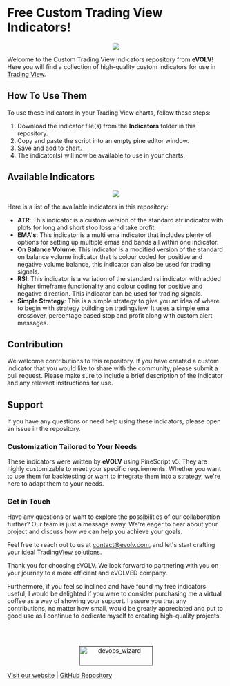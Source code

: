 # Free Custom Trading View Indicators!

<p align="center">
<img src="https://user-images.githubusercontent.com/107593481/211108314-57547745-12b7-4e1a-b782-924866500dd6.png">
</p>

Welcome to the Custom Trading View Indicators repository from <b>eVOLV</b>! Here you will find a collection of high-quality custom indicators for use in [Trading View](https://www.tradingview.com/).

## How To Use Them

To use these indicators in your Trading View charts, follow these steps:

1. Download the indicator file(s) from the **Indicators** folder in this repository.
2. Copy and paste the script into an empty pine editor window.
3. Save and add to chart.
4. The indicator(s) will now be available to use in your charts.

## Available Indicators

<p align="center">
<img src="https://user-images.githubusercontent.com/107593481/211107957-d01cf370-8d49-4a62-9af0-b9c2973dd7e8.png">
</p>

Here is a list of the available indicators in this repository:

- **ATR**: This indicator is a custom version of the standard atr indicator with plots for long and short stop loss and take profit.
- **EMA's**: This indicator is a multi ema indicator that includes plenty of options for setting up multiple emas and bands all within one indicator.
- **On Balance Volume**: This indicator is a modified version of the standard on balance volume indicator that is colour coded for positive and negative volume balance, this indicator can also be used for trading signals.
- **RSI**: This indicator is a variation of the standard rsi indicator with added higher timeframe functionality and colour coding for positive and negative direction. This indicator can be used for trading signals.
- **Simple Strategy**: This is a simple strategy to give you an idea of where to begin with strategy building on tradingview. It uses a simple ema crossover, percentage based stop and profit along with custom alert messages.

## Contribution

We welcome contributions to this repository. If you have created a custom indicator that you would like to share with the community, please submit a pull request. Please make sure to include a brief description of the indicator and any relevant instructions for use.

## Support

If you have any questions or need help using these indicators, please open an issue in the repository.

<h3>Customization Tailored to Your Needs</h3>

These indicators were written by <b>eVOLV</b> using PineScript v5. They are highly customizable to meet your specific requirements. Whether you want to use them for backtesting or want to integrate them into a strategy, we're here to adapt them to your needs.
   
<h3>Get in Touch</h3>

Have any questions or want to explore the possibilities of our collaboration further? Our team is just a message away. We're eager to hear about your project and discuss how we can help you achieve your goals.

Feel free to reach out to us at [contact@evolv.com](mailto:contact@evolv.com), and let's start crafting your ideal TradingView solutions.

Thank you for choosing eVOLV. We look forward to partnering with you on your journey to a more efficient and eVOLVED company.

Furthermore, if you feel so inclined and have found my free indicators useful, I would be delighted if you were to consider purchasing me a virtual coffee as a way of showing your support. I assure you that any contributions, no matter how small, would be greatly appreciated and put to good use as I continue to dedicate myself to creating high-quality projects.

<br>
<br>
<p  align="center">
<a href="" target="_blank"><img src="https://cdn.buymeacoffee.com/buttons/v2/default-yellow.png" height="45" width="170" alt="devops_wizard" /></a>
</p>

[Visit our website](https://www.evolv.com) | [GitHub Repository](https://github.com/fintechwizard/sentiment_analysis)
